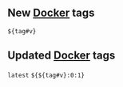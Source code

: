 ## New [Docker](https://hub.docker.com/r/clairelizbet/discord-sudo) tags

`${tag#v}`

## Updated [Docker](https://hub.docker.com/r/clairelizbet/discord-sudo) tags

`latest`
`${${tag#v}:0:1}`

